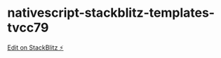 # nativescript-stackblitz-templates-tvcc79

[Edit on StackBlitz ⚡️](https://stackblitz.com/edit/nativescript-stackblitz-templates-tvcc79)